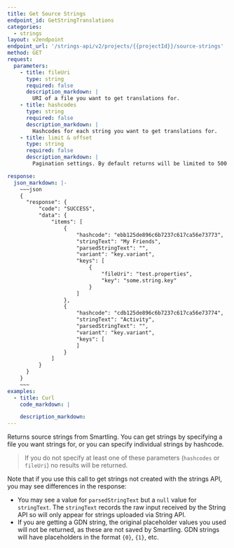 ```yaml
---
title: Get Source Strings
endpoint_id: GetStringTranslations
categories:
  - strings
layout: v2endpoint
endpoint_url: '/strings-api/v2/projects/{{projectId}}/source-strings'
method: GET
request:
  parameters:
    - title: fileUri
      type: string
      required: false
      description_markdown: |
        URI of a file you want to get translations for.
    - title: hashcodes
      type: string
      required: false
      description_markdown: |
        Hashcodes for each string you want to get translations for.
    - title: limit & offset
      type: string
      required: false
      description_markdown: |
        Pagination settings. By default returns will be limited to 500 per request. This is also the maximum allowed value. You can set smaller return sizes by setting `limit` to a value less than `500`.

response:
  json_markdown: |-
    ~~~json
    {
      "response": {
          "code": "SUCCESS",
          "data": {
              "items": [
                  {
                      "hashcode": "ebb125de896c6b7237c617ca56e73773",
                      "stringText": "My Friends",
                      "parsedStringText": "",
                      "variant": "key.variant",
                      "keys": [
                          {
                              "fileUri": "test.properties",
                              "key": "some.string.key"
                          }
                      ]
                  },
                  {
                      "hashcode": "cdb125de896c6b7237c617ca56e73774",
                      "stringText": "Activity",
                      "parsedStringText": "",
                      "variant": "key.variant",
                      "keys": [
                      ]
                  }
              ]
          }
      }
    }
    ~~~
examples:
  - title: Curl
    code_markdown: |

    description_markdown:
---
```


Returns source strings from Smartling. You can get strings by specifying a file you want strings for, or you can specify individual strings by hashcode. 

> If you do not specify at least one of these parameters (`hashcodes` or `fileUri`) no results will be returned.

Note that if you use this call to get strings not created with the strings API, you may see differences in the response:

* You may see a value for `parsedStringText` but a `null` value for `stringText`. The `stringText` records the raw input received by the String API so will only appear for strings uploaded via String API.
* If you are getting a GDN string, the original placeholder values you used will not be returned, as these are not saved by Smartling. GDN strings will have placeholders in the format `{0}`, `{1}`, etc.

